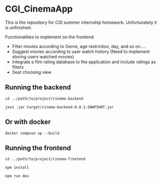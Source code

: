 # CGI_CinemaApp
This is the repository for CGI summer internship homework. Unfortunately it is unfinished.

Functionalities to implement on the frontend:
- Filter movies according to Genre, age restriction, day, and so on....
- Suggest movies according to user watch history (Need to implement storing users watched movies)
- Integrate a film rating database to the application and include ratings as filters
- Seat choosing view


## Running the backend

```cd ../path/to/project/cinema-backend```

```java -jar target/cinema-backend-0.0.1-SNAPSHOT.jar```

## Or with docker

```docker compose up --build```

## Running the frontend

```cd ../path/to/project/cinema-frontend```

```npm install```

```npm run dev```
